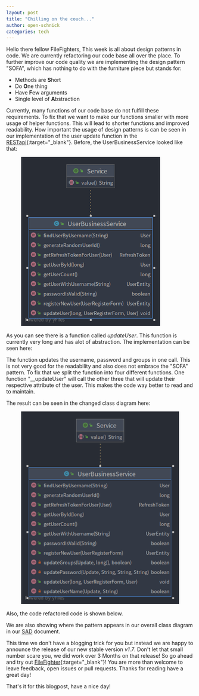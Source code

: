 ```yaml
---
layout: post
title: "Chilling on the couch..."
author: open-schnick
categories: tech
---
```


Hello there fellow FileFighters,
This week is all about design patterns in code. We are currently refactoring our code base all over the place.
To further improve our code quality we are implementing the design pattern "SOFA", which has nothing to do with the furniture piece but stands for:
* Methods are **S**hort
* Do **O**ne thing
* Have **F**ew arguments
* Single level of **A**bstraction


Currently, many functions of our code base do not fulfill these requirements.
To fix that we want to make our functions smaller with more usage of helper functions. This will lead to shorter functions and improved readability.
How important the usage of design patterns is can be seen in our implementation of the user update function in the [RESTapi](https://github.com/FileFighter/RestApi){:target="_blank"}.
Before, the UserBusinessService looked like that:

<figure>
<img src="/assets/images/blog-17/UserBusinessService.pre.png"/>
</figure>

As you can see there is a function called _updateUser_. This function is currently very long and has alot of abstraction. The implementation can be seen here:

<script src="https://gist-it.appspot.com/https://github.com/FileFighter/RestApi/blob/7281e4594b2998f2276b394b7e1d6021a5a5f61f/src/main/java/de/filefighter/rest/domain/user/business/UserBusinessService.java?slice=153:231"></script>

The function updates the username, password and groups in one call. This is not very good for the readability and also does not embrace the "SOFA" pattern.
To fix that we split the function into four different functions. One function "__updateUser" will call the other three that will update their respective attribute of the user. This makes the code way better to read and to maintain.

The result can be seen in the changed class diagram here:

<figure>
<img src="/assets/images/blog-17/UserBusinessService.after.png"/>
</figure>

Also, the code refactored code is shown below.

<script src="https://gist-it.appspot.com/https://github.com/FileFighter/RestApi/blob/docu/sofa/src/main/java/de/filefighter/rest/domain/user/business/UserBusinessService.java?slice=150:246"></script>

We are also showing where the pattern appears in our overall class diagram in our [SAD](/wiki/arch#52-architecturally-significant-design-packages) document.

This time we don't have a blogging trick for you but instead we are happy to announce the release of our new stable version _v1.7_. 
Don't let that small number scare you, we did work over 3 Months on that release!
So go ahead and try out [FileFighter](https://github.com/FileFighter/ClientSetup){:target="_blank"}!
You are more than welcome to leave feedback, open issues or pull requests.
Thanks for reading have a great day!

That's it for this blogpost, have a nice day!
